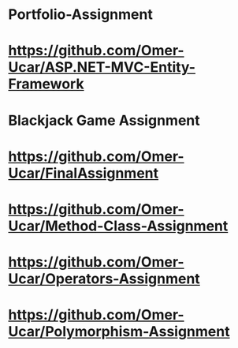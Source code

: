 # Portfolio-Assignment
# https://github.com/Omer-Ucar/ASP.NET-MVC-Entity-Framework
# Blackjack Game Assignment
# https://github.com/Omer-Ucar/FinalAssignment
# https://github.com/Omer-Ucar/Method-Class-Assignment
# https://github.com/Omer-Ucar/Operators-Assignment
# https://github.com/Omer-Ucar/Polymorphism-Assignment
